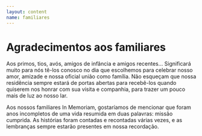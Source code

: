 ```yaml
---
layout: content
name: familiares
---
```

# Agradecimentos aos familiares

<p class="text-left">Aos primos, tios, avós, amigos de infância e amigos recentes…  Significará muito para nós tê-los conosco no dia que escolhemos para celebrar nosso amor, amizade e nossa oficial união como família. Não esqueçam que nossa residência sempre estará de portas abertas para recebê-los quando quiserem nos honrar com sua visita e companhia, para trazer um pouco mais de luz ao nosso lar.</p>
<p class="text-left">Aos nossos familiares In Memoriam, gostaríamos de mencionar que foram anos incompletos de uma vida resumida em duas palavras: missão cumprida. As histórias foram contadas e recontadas várias vezes, e as lembranças sempre estarão presentes em nossa recordação.</p>